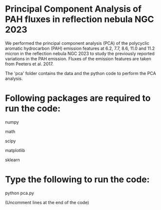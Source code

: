 # Principal Component Analysis of PAH fluxes in reflection nebula NGC 2023
We performed the principal component analysis (PCA) of the polycyclic aromatic hydrocarbon (PAH) emission features at 6.2, 7.7, 8.6, 11.0 and 11.2 micron in the reflection nebula NGC 2023 to study the previously reported variations in the PAH emission. Fluxes of the emission features are taken from Peeters et al. 2017. 

The 'pca' folder contains the data and the python code to perform the PCA analysis.

# Following packages are required to run the code:
numpy

math

scipy

matplotlib

sklearn


# Type the following to run the code:
python pca.py

(Uncomment lines at the end of the code)





